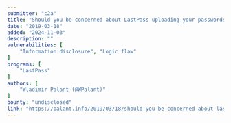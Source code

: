 ```yaml
---
submitter: "c2a"
title: "Should you be concerned about LastPass uploading your passwords to its server?"
date: "2019-03-18"
added: "2024-11-03"
description: ""
vulnerabilities: [
    "Information disclosure", "Logic flaw"
]
programs: [
    "LastPass"
]
authors: [
    "Wladimir Palant (@WPalant)"
]
bounty: "undisclosed"
link: "https://palant.info/2019/03/18/should-you-be-concerned-about-lastpass-uploading-your-passwords-to-its-server/"
---
```




